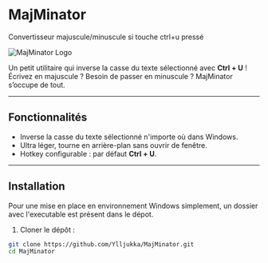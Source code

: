 # MajMinator
Convertisseur majuscule/minuscule si touche ctrl+u pressé

![MajMinator Logo](icon_letters.ico)

Un petit utilitaire qui inverse la casse du texte sélectionné avec **Ctrl + U** !  
Écrivez en majuscule ? Besoin de passer en minuscule ? MajMinator s’occupe de tout.

---

## Fonctionnalités

- Inverse la casse du texte sélectionné n'importe où dans Windows.
- Ultra léger, tourne en arrière-plan sans ouvrir de fenêtre.
- Hotkey configurable : par défaut **Ctrl + U**.

---

## Installation

Pour une mise en place en environnement Windows simplement, un dossier avec l'executable est présent dans le dépot.

1. Cloner le dépôt :
```bash
git clone https://github.com/Ylljukka/MajMinator.git
cd MajMinator


